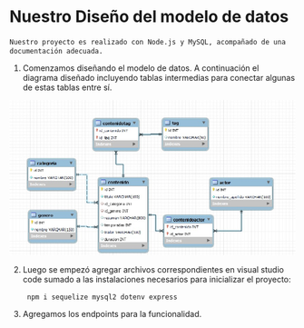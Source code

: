  # Nuestro Diseño del modelo de datos

    Nuestro proyecto es realizado con Node.js y MySQL, acompañado de una documentación adecuada.

 1. Comenzamos diseñando el modelo de datos. A continuación el diagrama diseñado incluyendo tablas intermedias para conectar algunas de estas tablas entre sí.

![](script/diagrama.jpg)

2. Luego se empezó agregar archivos correspondientes en visual studio code sumado a las instalaciones necesarios para inicializar el proyecto:

        npm i sequelize mysql2 dotenv express

3. Agregamos los endpoints para la funcionalidad.